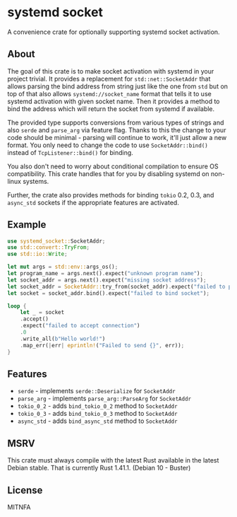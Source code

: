 # systemd socket

A convenience crate for optionally supporting systemd socket activation.

## About

The goal of this crate is to make socket activation with systemd in your project trivial.
It provides a replacement for `std::net::SocketAddr` that allows parsing the bind address from string just like the one from `std`
but on top of that also allows `systemd://socket_name` format that tells it to use systemd activation with given socket name.
Then it provides a method to bind the address which will return the socket from systemd if available.

The provided type supports conversions from various types of strings and also `serde` and `parse_arg` via feature flag.
Thanks to this the change to your code should be minimal - parsing will continue to work, it'll just allow a new format.
You only need to change the code to use `SocketAddr::bind()` instead of `TcpListener::bind()` for binding.

You also don't need to worry about conditional compilation to ensure OS compatibility.
This crate handles that for you by disabling systemd on non-linux systems.

Further, the crate also provides methods for binding `tokio` 0.2, 0.3, and `async_std` sockets if the appropriate features are
activated.

## Example

```rust
use systemd_socket::SocketAddr;
use std::convert::TryFrom;
use std::io::Write;

let mut args = std::env::args_os();
let program_name = args.next().expect("unknown program name");
let socket_addr = args.next().expect("missing socket address");
let socket_addr = SocketAddr::try_from(socket_addr).expect("failed to parse socket address");
let socket = socket_addr.bind().expect("failed to bind socket");

loop {
    let _ = socket
    .accept()
    .expect("failed to accept connection")
    .0
    .write_all(b"Hello world!")
    .map_err(|err| eprintln!("Failed to send {}", err));
}
```

## Features

* `serde` - implements `serde::Deserialize` for `SocketAddr`
* `parse_arg` - implements `parse_arg::ParseArg` for `SocketAddr`
* `tokio_0_2` - adds `bind_tokio_0_2` method to `SocketAddr`
* `tokio_0_3` - adds `bind_tokio_0_3` method to `SocketAddr`
* `async_std` - adds `bind_async_std` method to `SocketAddr`

## MSRV

This crate must always compile with the latest Rust available in the latest Debian stable.
That is currently Rust 1.41.1. (Debian 10 - Buster)

## License

MITNFA
